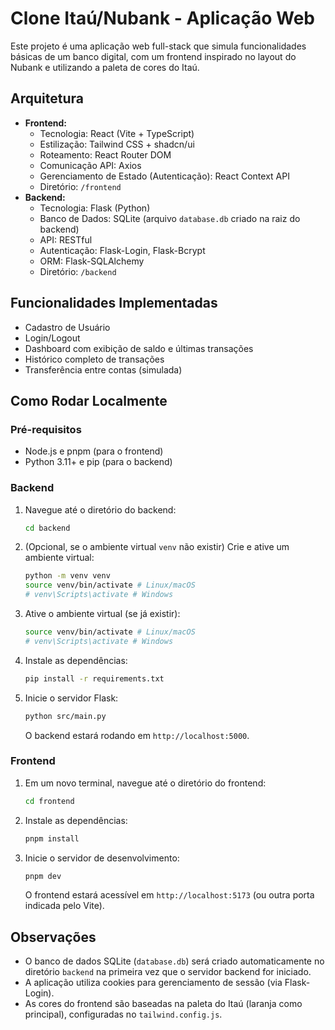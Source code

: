 # Clone Itaú/Nubank - Aplicação Web

Este projeto é uma aplicação web full-stack que simula funcionalidades básicas de um banco digital, com um frontend inspirado no layout do Nubank e utilizando a paleta de cores do Itaú.

## Arquitetura

*   **Frontend:**
    *   Tecnologia: React (Vite + TypeScript)
    *   Estilização: Tailwind CSS + shadcn/ui
    *   Roteamento: React Router DOM
    *   Comunicação API: Axios
    *   Gerenciamento de Estado (Autenticação): React Context API
    *   Diretório: `/frontend`
*   **Backend:**
    *   Tecnologia: Flask (Python)
    *   Banco de Dados: SQLite (arquivo `database.db` criado na raiz do backend)
    *   API: RESTful
    *   Autenticação: Flask-Login, Flask-Bcrypt
    *   ORM: Flask-SQLAlchemy
    *   Diretório: `/backend`

## Funcionalidades Implementadas

*   Cadastro de Usuário
*   Login/Logout
*   Dashboard com exibição de saldo e últimas transações
*   Histórico completo de transações
*   Transferência entre contas (simulada)

## Como Rodar Localmente

### Pré-requisitos

*   Node.js e pnpm (para o frontend)
*   Python 3.11+ e pip (para o backend)

### Backend

1.  Navegue até o diretório do backend:
    ```bash
    cd backend
    ```
2.  (Opcional, se o ambiente virtual `venv` não existir) Crie e ative um ambiente virtual:
    ```bash
    python -m venv venv
    source venv/bin/activate # Linux/macOS
    # venv\Scripts\activate # Windows
    ```
3.  Ative o ambiente virtual (se já existir):
    ```bash
    source venv/bin/activate # Linux/macOS
    # venv\Scripts\activate # Windows
    ```
4.  Instale as dependências:
    ```bash
    pip install -r requirements.txt
    ```
5.  Inicie o servidor Flask:
    ```bash
    python src/main.py
    ```
    O backend estará rodando em `http://localhost:5000`.

### Frontend

1.  Em um novo terminal, navegue até o diretório do frontend:
    ```bash
    cd frontend
    ```
2.  Instale as dependências:
    ```bash
    pnpm install
    ```
3.  Inicie o servidor de desenvolvimento:
    ```bash
    pnpm dev
    ```
    O frontend estará acessível em `http://localhost:5173` (ou outra porta indicada pelo Vite).

## Observações

*   O banco de dados SQLite (`database.db`) será criado automaticamente no diretório `backend` na primeira vez que o servidor backend for iniciado.
*   A aplicação utiliza cookies para gerenciamento de sessão (via Flask-Login).
*   As cores do frontend são baseadas na paleta do Itaú (laranja como principal), configuradas no `tailwind.config.js`.

